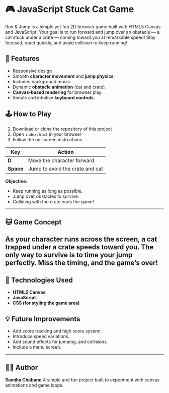 # 🎮 JavaScript Stuck Cat Game

Run & Jump is a simple yet fun 2D browser game built with HTML5 Canvas and JavaScript.
Your goal is to run forward and jump over an obstacle — a cat stuck under a crate — coming toward you at remarkable speed!
Stay focused, react quickly, and avoid collision to keep running!

## 🚀 Features

- Responsive design
- Smooth **character movement** and **jump physics**.
- Includes background music.
- Dynamic **obstacle animation** (cat and crate).  
- **Canvas-based rendering** for browser play.  
- Simple and intuitive **keyboard controls**.  


## 🕹 How to Play

1. Download or clone the repository of this project
2. Open `index.html` in your browser
3. Follow the on-screen instructions


| Key | Action |
|-----|---------|
| **D** | Move the character forward |
| **Space** | Jump to avoid the crate and cat |

**Objective:**  
- Keep running as long as possible.  
- Jump over obstacles to survive.  
- Colliding with the crate ends the game!
---
## 🐱 Game Concept
As your character runs across the screen, a cat trapped under a crate speeds toward you.
The only way to survive is to time your jump perfectly.
Miss the timing, and the game’s over!
---
## 🧩 Technologies Used
- **HTML5 Canvas**
- **JavaScript**
- **CSS (for styling the game area)**

## 💡 Future Improvements
- Add score tracking and high score system.
- Introduce speed variations.
- Add sound effects for jumping, and collisions.
- Include a menu screen.
---
## 🧑‍💻 Author
**Samiha Chabane**
A simple and fun project built to experiment with canvas animations and game loops.

